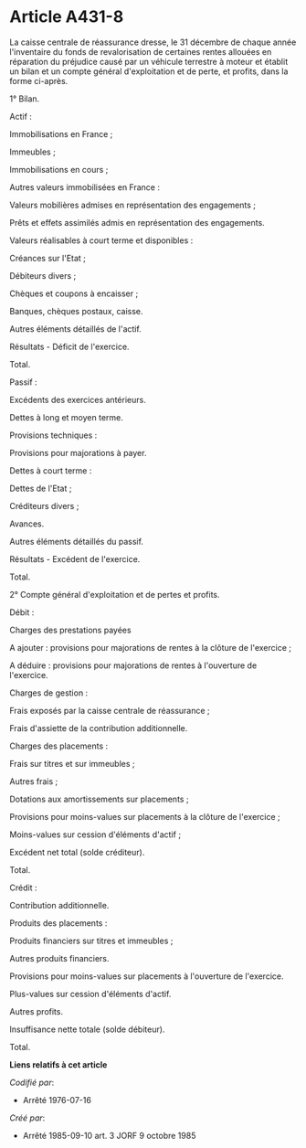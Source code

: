 # Article A431-8

La caisse centrale de réassurance dresse, le 31 décembre de chaque année l'inventaire du fonds de revalorisation de certaines
rentes allouées en réparation du préjudice causé par un véhicule terrestre à moteur et établit un bilan et un compte général
d'exploitation et de perte, et profits, dans la forme ci-après.

1° Bilan.

Actif :

Immobilisations en France ;

Immeubles ;

Immobilisations en cours ;

Autres valeurs immobilisées en France :

Valeurs mobilières admises en représentation des engagements ;

Prêts et effets assimilés admis en représentation des engagements.

Valeurs réalisables à court terme et disponibles :

Créances sur l'Etat ;

Débiteurs divers ;

Chèques et coupons à encaisser ;

Banques, chèques postaux, caisse.

Autres éléments détaillés de l'actif.

Résultats - Déficit de l'exercice.

Total.

Passif :

Excédents des exercices antérieurs.

Dettes à long et moyen terme.

Provisions techniques :

Provisions pour majorations à payer.

Dettes à court terme :

Dettes de l'Etat ;

Créditeurs divers ;

Avances.

Autres éléments détaillés du passif.

Résultats - Excédent de l'exercice.

Total.

2° Compte général d'exploitation et de pertes et profits.

Débit :

Charges des prestations payées

A ajouter : provisions pour majorations de rentes à la clôture de l'exercice ;

A déduire : provisions pour majorations de rentes à l'ouverture de l'exercice.

Charges de gestion :

Frais exposés par la caisse centrale de réassurance ;

Frais d'assiette de la contribution additionnelle.

Charges des placements :

Frais sur titres et sur immeubles ;

Autres frais ;

Dotations aux amortissements sur placements ;

Provisions pour moins-values sur placements à la clôture de l'exercice ;

Moins-values sur cession d'éléments d'actif ;

Excédent net total (solde créditeur).

Total.

Crédit :

Contribution additionnelle.

Produits des placements :

Produits financiers sur titres et immeubles ;

Autres produits financiers.

Provisions pour moins-values sur placements à l'ouverture de l'exercice.

Plus-values sur cession d'éléments d'actif.

Autres profits.

Insuffisance nette totale (solde débiteur).

Total.

**Liens relatifs à cet article**

_Codifié par_:

  - Arrêté 1976-07-16

_Créé par_:

  - Arrêté 1985-09-10 art. 3 JORF 9 octobre 1985
